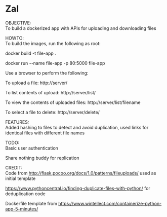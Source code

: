 # Zal


OBJECTIVE:  
To build a dockerized app with APIs for uploading and downloading files  

HOWTO:  
To build the images, run the following as root:

docker build -t file-app .  

docker run --name file-app -p 80:5000 file-app

Use a browser to perform the following:

To upload a file:
http://server/

To list contents of upload:
http://server/list/

To view the contents of uploaded files:
http://server/list/filename

To select a file to delete:
http://server/delete/

FEATURES:  
Added hashing to files to detect and avoid duplication, used links for identical files with different file names  

TODO:  
Basic user authentication  

Share nothing buddy for replication  


CREDIT:  
Code from http://flask.pocoo.org/docs/1.0/patterns/fileuploads/ used as initial template  

https://www.pythoncentral.io/finding-duplicate-files-with-python/ for deduplication code  

Dockerfile template from https://www.wintellect.com/containerize-python-app-5-minutes/
